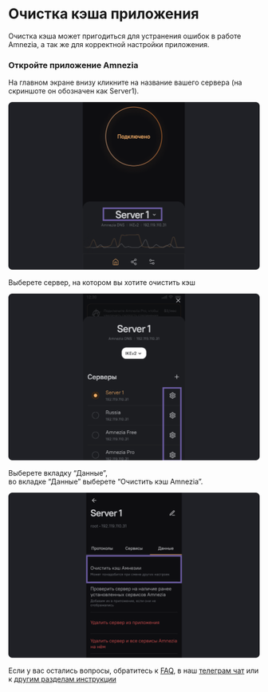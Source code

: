 # Очистка кэша приложения

Очистка кэша может пригодиться для устранения ошибок в работе Amnezia, а так же для корректной настройки приложения. 



### Откройте приложение Amnezia


 На главном экране внизу кликните на название вашего сервера (на скриншоте он обозначен как Server1).

![](https://raw.githubusercontent.com/amnezia-vpn/amnezia.org-content/master/docs/ru/instructions/08_clean-cash/img/cc_ru_1.png)

Выберете сервер, на котором вы хотите очистить кэш 

![](https://raw.githubusercontent.com/amnezia-vpn/amnezia.org-content/master/docs/ru/instructions/08_clean-cash/img/cc_ru_2.png)

Выберете вкладку “Данные”, \
во вкладке “Данные” выберете “Очистить кэш Amnezia”. 

![](https://raw.githubusercontent.com/amnezia-vpn/amnezia.org-content/master/docs/ru/instructions/08_clean-cash/img/cc_ru_3.png)


Если у вас остались вопросы, обратитесь к [FAQ], в наш [телеграм чат] или к [другим разделам инструкции]

[amnezia-site-ext-link]: https://amnezia-web-nx1r.vercel.app
[FAQ]: ../faq 
[телеграм чат]: https://t.me/amnezia_vpn
[другим разделам инструкции]:  ../instructions





